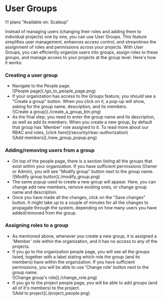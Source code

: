 # User Groups

!!! plans "Available on: <span class="plans-box">Scaleup</span>"

Instead of managing users (changing their roles and adding them to individual projects) one by one, you can use User Groups. This feature simplifies user management, enhances access control, and streamlines the assignment of roles and permissions across your projects. With User Groups, you can efficiently organize users into groups, assign roles to these groups, and manage access to your projects at the group level. Here's how it works:

### Creating a user group
<ul>
 <li> Navigate to the People page. </li>
![People page](./go_to_people_page.png)
 <li>  If your organization has access to the Groups feature, you should see a "Create a group" button. When you click on it, a pop-up will show,  asking for the group name, description, and its members. </li>
![Create a group](./create_a_group_btn.png)
 <li>  As the final step, you need to enter the group name and its description, as well as add its members. When you create a new group, by default that group has 'Member' role assigned to it. To read more about our RBAC and roles, [click here](/security/rbac-authorization) </li>
![Add members](./new_group_popup.png)
</ul>

### Adding/removing users from a group
<ul>
 <li> On top of the people page, there is a section listing all the groups that exist within your organization. If you have sufficient permissions (Owner or Admin), you will see "Modify group" button next to the group name. </li>
![Modify group button](./modify_group.png)
 <li> The same popup used to create a new group will appear. Here, you can change add new members, remove existing ones, or change group name and description.</li>
 <li> Once you have made all the changes, click on the "Save changes" button. It might take up to a couple of minutes for all the changes to propagate through the system, depending on how many users you have added/removed from the group. </li>
</ul>

###  Assigning roles to a group
<ul>
 <li> As mentioned above, whenever you create a new group, it is assigned a 'Member' role within the organization, and it has no access to any of the projects. </li>
 <li> If you go to the organization people page, you will see all the groups listed,  together with a label stating which role the group (and its members) have within the organization. If you have sufficient permissions, you will be able to use 'Change role' button next to the group name. </li>
![Change group's role](./change_role.png)
 <li> If you go to the project people page, you will be able to add groups (and all of it's members) to the project. </li>
![Add to project](./project_people.png)
</ul>
